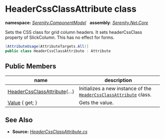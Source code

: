 # HeaderCssClassAttribute class
**namespace:** *[Serenity.ComponentModel](../README.md#serenity.componentmodel-namespace)*   **assembly**: *[Serenity.Net.Core](../README.md)*

Sets the CSS class for grid column headers. It sets headerCssClass property of SlickColumn. This has no effect for forms.

```csharp
[AttributeUsage(AttributeTargets.All)]
public class HeaderCssClassAttribute : Attribute
```

## Public Members

| name | description |
| --- | --- |
| [HeaderCssClassAttribute](HeaderCssClassAttribute/HeaderCssClassAttribute.md)(…) | Initializes a new instance of the [`HeaderCssClassAttribute`](HeaderCssClassAttribute.md) class. |
| [Value](HeaderCssClassAttribute/Value.md) { get; } | Gets the value. |

## See Also

* **Source:** *[HeaderCssClassAttribute.cs](https://github.com/serenity-is/Serenity/blob/master/src/Serenity.Net.Core/ComponentModel/PropertyGrid/HeaderCssClassAttribute.cs)*